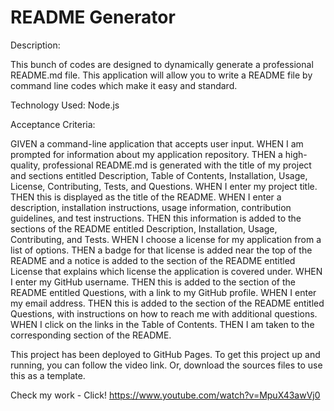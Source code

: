 # README Generator

Description:

This bunch of codes are designed to dynamically generate a professional README.md file. This application will allow you to write a README file by command line codes which make it easy and standard.

Technology Used: Node.js

Acceptance Criteria:

GIVEN a command-line application that accepts user input.
WHEN I am prompted for information about my application repository.
THEN a high-quality, professional README.md is generated with the title of my project and sections entitled Description, Table of Contents, Installation, Usage, License, Contributing, Tests, and Questions.
WHEN I enter my project title.
THEN this is displayed as the title of the README.
WHEN I enter a description, installation instructions, usage information, contribution guidelines, and test instructions.
THEN this information is added to the sections of the README entitled Description, Installation, Usage, Contributing, and Tests.
WHEN I choose a license for my application from a list of options.
THEN a badge for that license is added near the top of the README and a notice is added to the section of the README entitled License that explains which license the application is covered under.
WHEN I enter my GitHub username.
THEN this is added to the section of the README entitled Questions, with a link to my GitHub profile.
WHEN I enter my email address.
THEN this is added to the section of the README entitled Questions, with instructions on how to reach me with additional questions.
WHEN I click on the links in the Table of Contents.
THEN I am taken to the corresponding section of the README.

This project has been deployed to GitHub Pages. To get this project up and running, you can follow the video link. Or, download the sources files to use this as a template.


Check my work - Click! https://www.youtube.com/watch?v=MpuX43awVj0

